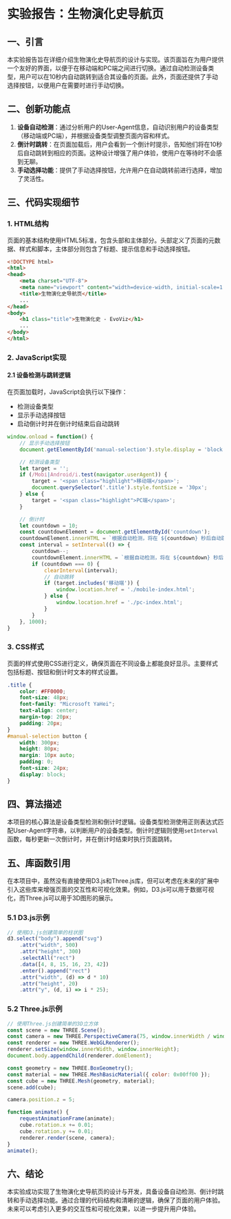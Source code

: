 # 实验报告：生物演化史导航页

## 一、引言

本实验报告旨在详细介绍生物演化史导航页的设计与实现。该页面旨在为用户提供一个友好的界面，以便于在移动端和PC端之间进行切换。通过自动检测设备类型，用户可以在10秒内自动跳转到适合其设备的页面。此外，页面还提供了手动选择按钮，以便用户在需要时进行手动切换。

## 二、创新功能点

1. **设备自动检测**：通过分析用户的User-Agent信息，自动识别用户的设备类型（移动端或PC端），并根据设备类型调整页面内容和样式。
2. **倒计时跳转**：在页面加载后，用户会看到一个倒计时提示，告知他们将在10秒后自动跳转到相应的页面。这种设计增强了用户体验，使用户在等待时不会感到无聊。
3. **手动选择功能**：提供了手动选择按钮，允许用户在自动跳转前进行选择，增加了灵活性。

## 三、代码实现细节

### 1. HTML结构

页面的基本结构使用HTML5标准，包含头部和主体部分。头部定义了页面的元数据、样式和脚本，主体部分则包含了标题、提示信息和手动选择按钮。

```html
<!DOCTYPE html>
<html>
<head>
    <meta charset="UTF-8">
    <meta name="viewport" content="width=device-width, initial-scale=1.0">
    <title>生物演化史导航页</title>
    ...
</head>
<body>
    <h1 class="title">生物演化史 - EvoViz</h1>
    ...
</body>
</html>
```

### 2. JavaScript实现

#### 2.1 设备检测与跳转逻辑

在页面加载时，JavaScript会执行以下操作：

- 检测设备类型
- 显示手动选择按钮
- 启动倒计时并在倒计时结束后自动跳转

```javascript
window.onload = function() {
    // 显示手动选择按钮
    document.getElementById('manual-selection').style.display = 'block';

    // 检测设备类型
    let target = '';
    if (/Mobi|Android/i.test(navigator.userAgent)) {
        target = '<span class="highlight">移动端</span>';
        document.querySelector('.title').style.fontSize = '30px';
    } else {
        target = '<span class="highlight">PC端</span>';
    }

    // 倒计时
    let countdown = 10;
    const countdownElement = document.getElementById('countdown');
    countdownElement.innerHTML = `根据自动检测，将在 ${countdown} 秒后自动跳转到${target}页面...`;
    const interval = setInterval(() => {
        countdown--;
        countdownElement.innerHTML = `根据自动检测，将在 ${countdown} 秒后自动跳转到${target}页面...`;
        if (countdown === 0) {
            clearInterval(interval);
            // 自动跳转
            if (target.includes('移动端')) {
                window.location.href = './mobile-index.html';
            } else {
                window.location.href = './pc-index.html';
            }
        }
    }, 1000);
}
```

### 3. CSS样式

页面的样式使用CSS进行定义，确保页面在不同设备上都能良好显示。主要样式包括标题、按钮和倒计时文本的样式设置。

```css
.title {
    color: #FF0000;
    font-size: 48px;
    font-family: "Microsoft YaHei";
    text-align: center;
    margin-top: 20px;
    padding: 20px;
}
#manual-selection button {
    width: 300px;
    height: 80px;
    margin: 10px auto;
    padding: 0;
    font-size: 24px;
    display: block;
}
```

## 四、算法描述

本项目的核心算法是设备类型检测和倒计时逻辑。设备类型检测使用正则表达式匹配User-Agent字符串，以判断用户的设备类型。倒计时逻辑则使用`setInterval`函数，每秒更新一次倒计时，并在倒计时结束时执行页面跳转。

## 五、库函数引用

在本项目中，虽然没有直接使用D3.js和Three.js库，但可以考虑在未来的扩展中引入这些库来增强页面的交互性和可视化效果。例如，D3.js可以用于数据可视化，而Three.js可以用于3D图形的展示。

### 5.1 D3.js示例

```javascript
// 使用D3.js创建简单的柱状图
d3.select("body").append("svg")
    .attr("width", 500)
    .attr("height", 300)
    .selectAll("rect")
    .data([4, 8, 15, 16, 23, 42])
    .enter().append("rect")
    .attr("width", (d) => d * 10)
    .attr("height", 20)
    .attr("y", (d, i) => i * 25);
```

### 5.2 Three.js示例

```javascript
// 使用Three.js创建简单的3D立方体
const scene = new THREE.Scene();
const camera = new THREE.PerspectiveCamera(75, window.innerWidth / window.innerHeight, 0.1, 1000);
const renderer = new THREE.WebGLRenderer();
renderer.setSize(window.innerWidth, window.innerHeight);
document.body.appendChild(renderer.domElement);

const geometry = new THREE.BoxGeometry();
const material = new THREE.MeshBasicMaterial({ color: 0x00ff00 });
const cube = new THREE.Mesh(geometry, material);
scene.add(cube);

camera.position.z = 5;

function animate() {
    requestAnimationFrame(animate);
    cube.rotation.x += 0.01;
    cube.rotation.y += 0.01;
    renderer.render(scene, camera);
}
animate();
```

## 六、结论

本实验成功实现了生物演化史导航页的设计与开发，具备设备自动检测、倒计时跳转和手动选择功能。通过合理的代码结构和清晰的逻辑，确保了页面的用户体验。未来可以考虑引入更多的交互性和可视化效果，以进一步提升用户体验。
